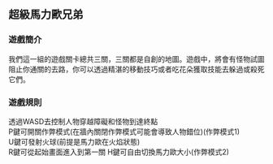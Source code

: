 ## 超級馬力歐兄弟

### 遊戲簡介
我們這一組的遊戲關卡總共三關，三關都是自創的地圖。遊戲中，將會有怪物試圖阻止你通關的去路，你可以透過精湛的移動技巧或者吃花朵獲取技能去躲過或殺死它們。
### 遊戲規則

透過WASD去控制人物穿越障礙和怪物到達終點    
P鍵可開關作弊模式(在牆內關閉作弊模式可能會導致人物錯位)(作弊模式1)  
U鍵可發射火球(前提是馬力歐在火焰狀態)   
R鍵可從起始畫面進入到第一關 
H鍵可自由切換馬力歐大小(作弊模式2)  



